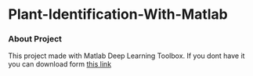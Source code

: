 # Plant-Identification-With-Matlab

### About Project
This project made with Matlab Deep Learning Toolbox. If you dont have it you can download form [this link](https://www.google.com)
